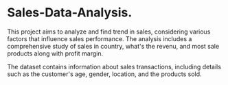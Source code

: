 # Sales-Data-Analysis.

This project aims to analyze and find trend in sales, considering various factors that influence sales performance. The analysis includes a comprehensive study of sales in country, what's the revenu, and most sale products along with profit margin.

The dataset contains information about sales transactions, including details such as the customer's age, gender, location, and the products sold.
